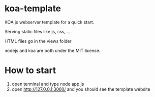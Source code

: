 # koa-template
KOA js webserver template for a quick start.

Serving static files like js, css, ...

HTML files go in the views folder

nodejs and koa are both under the MIT license.

# How to start
1. open terminal and type node app.js
2. open http://127.0.0.1:3000/ and you should see the template website
